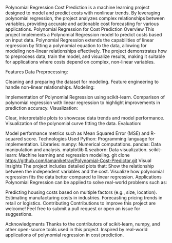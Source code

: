Polynomial Regression Cost Prediction is a machine learning project designed to model and predict costs with nonlinear trends. By leveraging polynomial regression, the project analyzes complex relationships between variables, providing accurate and actionable cost forecasting for various applications.
Polynomial Regression for Cost Prediction Overview This project implements a Polynomial Regression model to predict costs based on input data. Polynomial Regression extends the capabilities of linear regression by fitting a polynomial equation to the data, allowing for modeling non-linear relationships effectively. The project demonstrates how to preprocess data, train the model, and visualize results, making it suitable for applications where costs depend on complex, non-linear variables.

Features Data Preprocessing:

Cleaning and preparing the dataset for modeling. Feature engineering to handle non-linear relationships. Modeling:

Implementation of Polynomial Regression using scikit-learn. Comparison of polynomial regression with linear regression to highlight improvements in prediction accuracy. Visualization:

Clear, interpretable plots to showcase data trends and model performance. Visualization of the polynomial curve fitting the data. Evaluation:

Model performance metrics such as Mean Squared Error (MSE) and R-squared score. Technologies Used Python: Programming language for implementation. Libraries: numpy: Numerical computations. pandas: Data manipulation and analysis. matplotlib & seaborn: Data visualization. scikit-learn: Machine learning and regression modeling. git clone https://github.com/Iamaniketray/Polynomial-Cost-Predictor.git Visual Insights The project includes detailed plots that: Show the relationship between the independent variables and the cost. Visualize how polynomial regression fits the data better compared to linear regression. Applications Polynomial Regression can be applied to solve real-world problems such as:

Predicting housing costs based on multiple factors (e.g., size, location). Estimating manufacturing costs in industries. Forecasting pricing trends in retail or logistics. Contributing Contributions to improve this project are welcome! Feel free to submit a pull request or open an issue for suggestions.

Acknowledgments Thanks to the contributors of scikit-learn, numpy, and other open-source tools used in this project. Inspired by real-world applications of polynomial regression in cost prediction.
